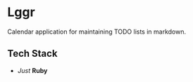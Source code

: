 # Lggr

Calendar application for maintaining TODO lists in markdown.

## Tech Stack
* _Just_ __Ruby__

